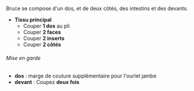 Bruce se compose d'un dos, et de deux côtés, des intestins et des devants.

-   **Tissu principal**
    -   Couper **1 dos** au pli
    -   Couper **2 faces**
    -   Couper **2 inserts**
    -   Couper **2 côtés**

<Warning>

###### Mise en garde

-   **dos** : marge de couture supplémentaire pour l'ourlet jambe
-   **devant** : Coupez **deux fois**

</Warning>
